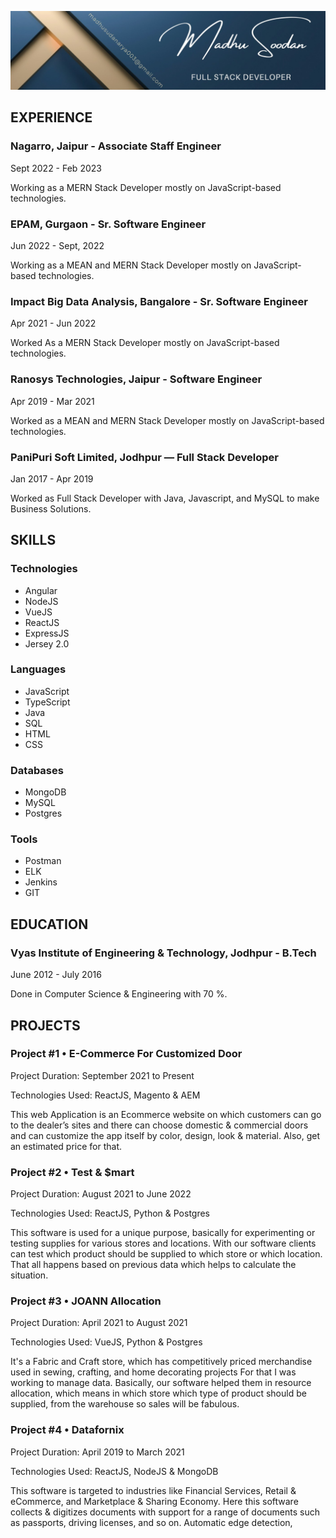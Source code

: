 ![MarineGEO circle logo](/1680346211510.jpeg)

## EXPERIENCE

### Nagarro, Jaipur - Associate Staff Engineer
Sept 2022 - Feb 2023

Working as a MERN Stack Developer mostly on JavaScript-based technologies.

### EPAM, Gurgaon - Sr. Software Engineer
Jun 2022 - Sept, 2022

Working as a MEAN and MERN Stack Developer mostly on JavaScript-based technologies.

### Impact Big Data Analysis, Bangalore - Sr. Software Engineer
Apr 2021 - Jun 2022

Worked As a MERN Stack Developer mostly on JavaScript-based technologies.

### Ranosys Technologies, Jaipur - Software Engineer
Apr 2019 - Mar 2021

Worked as a MEAN and MERN Stack Developer mostly on JavaScript-based technologies.

### PaniPuri Soft Limited, Jodhpur — Full Stack Developer
Jan 2017 - Apr 2019

Worked as Full Stack Developer with Java, Javascript, and MySQL to make Business Solutions.

## SKILLS

### Technologies
- Angular
- NodeJS
- VueJS
- ReactJS
- ExpressJS
- Jersey 2.0

### Languages
- JavaScript
- TypeScript
- Java
- SQL
- HTML
- CSS

### Databases
- MongoDB
- MySQL
- Postgres

### Tools
- Postman
- ELK
- Jenkins
- GIT

## EDUCATION

### Vyas Institute of Engineering & Technology, Jodhpur - B.Tech
June 2012 - July 2016

Done in Computer Science & Engineering with 70 %.

## PROJECTS

### Project #1 • E-Commerce For Customized Door
Project Duration: September 2021 to Present

Technologies Used: ReactJS, Magento & AEM

This web Application is an Ecommerce website on which customers can go to the dealer’s sites and there can choose domestic & commercial doors and can customize the app itself by color, design, look & material. Also, get an estimated price for that.

### Project #2 • Test & $mart
Project Duration: August 2021 to June 2022

Technologies Used: ReactJS, Python & Postgres

This software is used for a unique purpose, basically for experimenting or testing supplies for various stores and locations. With our software clients can test which product should be supplied to which store or which location. That all happens based on previous data which helps to calculate the situation.

### Project #3 • JOANN Allocation
Project Duration: April 2021 to August 2021

Technologies Used: VueJS, Python & Postgres

It's a Fabric and Craft store, which has competitively priced merchandise used in sewing, crafting, and home decorating projects For that I was working to manage data. Basically, our software helped them in resource allocation, which means in which store which type of product should be supplied, from the warehouse so sales will be fabulous.

### Project #4 • Datafornix
Project Duration: April 2019 to March 2021

Technologies Used: ReactJS, NodeJS & MongoDB

This software is targeted to industries like Financial Services, Retail & eCommerce, and Marketplace & Sharing Economy. Here this software collects & digitizes documents with support for a range of documents such as passports, driving licenses, and so on. Automatic edge detection,
